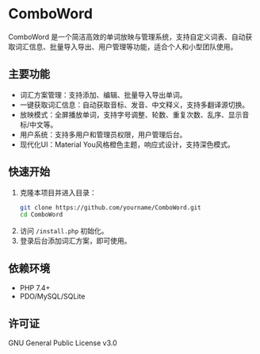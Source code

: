 # ComboWord

ComboWord 是一个简洁高效的单词放映与管理系统，支持自定义词表、自动获取词汇信息、批量导入导出、用户管理等功能，适合个人和小型团队使用。

## 主要功能
- 词汇方案管理：支持添加、编辑、批量导入导出单词。
- 一键获取词汇信息：自动获取音标、发音、中文释义，支持多翻译源切换。
- 放映模式：全屏播放单词，支持字号调整、轮数、重复次数、乱序、显示音标/中文等。
- 用户系统：支持多用户和管理员权限，用户管理后台。
- 现代化UI：Material You风格橙色主题，响应式设计，支持深色模式。

## 快速开始
1. 克隆本项目并进入目录：
   ```bash
   git clone https://github.com/yourname/ComboWord.git
   cd ComboWord
   ```
2. 访问 `/install.php` 初始化。
3. 登录后台添加词汇方案，即可使用。

## 依赖环境
- PHP 7.4+
- PDO/MySQL/SQLite

## 许可证
GNU General Public License v3.0
